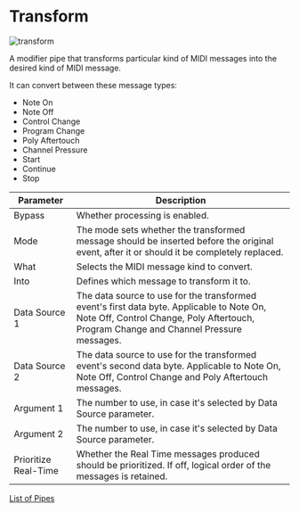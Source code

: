 # Transform

![transform](https://blokas.io/images/midihub/pipes/transform.svg)

A modifier pipe that transforms particular kind of MIDI messages into the desired kind of MIDI message.

It can convert between these message types:

* Note On
* Note Off
* Control Change
* Program Change
* Poly Aftertouch
* Channel Pressure
* Start
* Continue
* Stop

| Parameter              | Description                                              |
| ---------------------- | -------------------------------------------------------- |
| Bypass                 | Whether processing is enabled.                           |
| Mode                   | The mode sets whether the transformed message should be inserted before the original event, after it or should it be completely replaced. |
| What                   | Selects the MIDI message kind to convert.                |
| Into                   | Defines which message to transform it to.                |
| Data Source 1          | The data source to use for the transformed event's first data byte. Applicable to Note On, Note Off, Control Change, Poly Aftertouch, Program Change and Channel Pressure messages. |
| Data Source 2          | The data source to use for the transformed event's second data byte. Applicable to Note On, Note Off, Control Change and Poly Aftertouch messages. |
| Argument 1             | The number to use, in case it's selected by Data Source parameter. |
| Argument 2             | The number to use, in case it's selected by Data Source parameter. |
| Prioritize Real-Time   | Whether the Real Time messages produced should be prioritized. If off, logical order of the messages is retained. |

<span class="blokas-web-hide">

[List of Pipes](index.md#the-list-of-pipes)

</span>